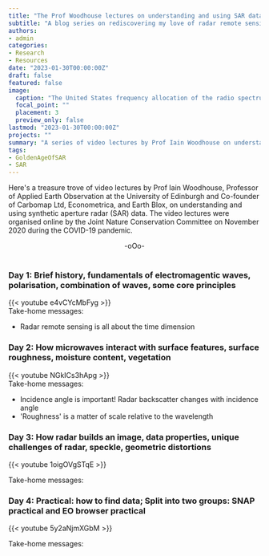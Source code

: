 ```yaml
---
title: "The Prof Woodhouse lectures on understanding and using SAR data."
subtitle: "A blog series on rediscovering my love of radar remote sensing."
authors: 
- admin
categories: 
- Research
- Resources
date: "2023-01-30T00:00:00Z"
draft: false
featured: false
image:
  caption: "The United States frequency allocation of the radio spectrum (Source: [NTCA-USDC](https://ntia.gov/page/united-states-frequency-allocation-chart))."
  focal_point: ""
  placement: 3
  preview_only: false
lastmod: "2023-01-30T00:00:00Z"
projects: ""
summary: "A series of video lectures by Prof Iain Woodhouse on understanding and using SAR data."
tags:
- GoldenAgeOfSAR
- SAR
---
```

Here's a treasure trove of video lectures by Prof Iain Woodhouse, Professor of Applied Earth Observation at the University of Edinburgh and Co-founder of Carbomap Ltd, Econometrica, and Earth Blox, on understanding and using synthetic aperture radar (SAR) data. The video lectures were organised online by the Joint Nature Conservation Committee on November 2020 during the COVID-19 pandemic.

<div align="center">-oOo-</div><br/>

### Day 1: Brief history, fundamentals of electromagentic waves, polarisation, combination of waves, some core principles
{{< youtube e4vCYcMbFyg >}}<br/>
Take-home messages:

- Radar remote sensing is all about the time dimension


### Day 2: How microwaves interact with surface features, surface roughness, moisture content, vegetation
{{< youtube NGkICs3hApg >}}<br/>
Take-home messages:

- Incidence angle is important! Radar backscatter changes with incidence angle
- 'Roughness' is a matter of scale relative to the wavelength 


### Day 3: How radar builds an image, data properties, unique challenges of radar, speckle,  geometric distortions
{{< youtube 1oigOVgSTqE >}}<br/>

Take-home messages:

### Day 4: Practical: how to find data; Split into two groups: SNAP practical and EO browser practical
{{< youtube 5y2aNjmXGbM >}}

Take-home messages:
